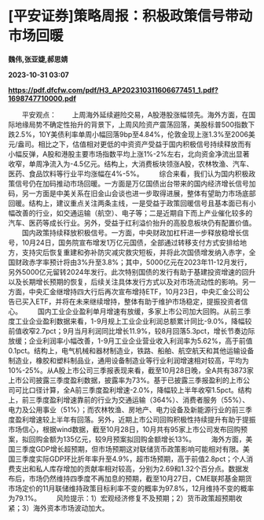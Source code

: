 # [平安证券]策略周报：积极政策信号带动市场回暖
**魏伟,张亚婕,郝思婧**

**2023-10-31 03:07**

**https://pdf.dfcfw.com/pdf/H3_AP202310311606677451_1.pdf?1698747710000.pdf**

　　平安观点： 　　上周海外延续避险交易，A股港股涨幅领先。海外方面，在国际地缘局势不确定性抬升的背景下，上周风险资产震荡回落，美股标普500指数下跌2.5%，10Y美债利率单周小幅回落9bp至4.84%，伦敦金现上涨1.3%至2006美元/盎司。相比之下，估值相对更低的中资资产受益于国内积极信号持续释放而有小幅反弹，A股和港股主要市场指数平均上涨1%-2%左右，北向资金净流出显著收窄，单周净流入为-4.5亿元。结构上，大消费板块领涨A股，农林牧渔、汽车、医药、食品饮料等行业平均涨幅在4%-5%。 　　综合来看，我们认为国内积极政策信号仍在加码推动市场回暖。一方面是万亿国债出台带来的国内经济增长信号加码，另一方面是中美关系在旧金山会谈也进一步取得进展，整体有望助力市场底部回暖。结构上，建议重点关注两条主线，一是受益于政策回暖信号且基本面已有小幅改善的行业，如交通运输（航空）、电子等；二是近期自下而上产业催化较多的汽车、医药等成长行业。另外，受益于红利溢价抬升的高股息板块仍有配置价值。 　　国内政策持续释放积极信号。一方面，中央财政加杠杆进一步释放稳增长信号，10月24日，国务院宣布增发1万亿元国债，全部通过转移支付方式安排给地方，支持灾后恢复重建和弥补防灾减灾救灾短板，并将此次国债增发纳入赤字，全国财政赤字率预计将由3%升至3.8%；其中，5000亿元在2023年11-12月发行，另外5000亿元留转2024年发行。此次特别国债的发行有助于基建投资增速的回升以及长期增长预期的恢复，后续关注具体发行方式以及对市场流动性的影响。另一方面，中央汇金继增持四大行后再次宣布增持ETF，10月23日，中央汇金公司公告已买入ETF，并将在未来继续增持，整体有助于维护市场稳定，提振投资者信心。 　　国内工业企业盈利单月增速有放缓，多家上市公司加大回购。从前三季度工业企业盈利数据来看，1-9月规上工业企业利润总额累计同比-9.0%，降幅较前值收窄2.7pct；9月当月利润同比增长11.9%，较8月回落5.3pct，增长节奏边际放缓；企业利润率小幅改善，1-9月工业企业营业收入利润率为5.62%，高于前值0.1pct。结构上，电气机械和器材制造业，铁路、船舶、航空航天和其他运输设备制造业，橡胶和塑料制品业，通用设备制造业等行业利润增速相对较高，平均为10%-25%。从A股上市公司三季报表现来看，截至10月28日晚，全A共有3873家上市公司披露三季度盈利数据，披露率为73%。基于已披露三季报盈利的上市公司可比口径计算，全A前三季度盈利增速-2.0%，降幅较上半年收窄1.5pct。结构上，前三季度盈利增速靠前的行业为交通运输（364%）、消费者服务（55%）、电力及公用事业（51%）；而农林牧渔、房地产、电力设备及新能源行业的前三季度盈利增速较上半年有回落。另外，近期上市公司回购积极性持续提升有助于提振市场信心，根据wind数据，截至10月28日，10月共有95家上市公司发布回购预案，拟回购金额为135亿元，较9月预案拟回购金额增长13%。 　　海外方面，美国三季度GDP增长超预期，但市场预期这对联储货币政策影响可能相对有限。美国三季度实际GDP环比折年率升至4.9%，超市场预期，高于前值2.8pct；个人消费支出和私人库存增加的贡献率相对较高，分别为2.69和1.32个百分点。数据发布后，市场仍然维持四季度不再加息的预期，截至10月27日，CME联邦基金期货市场定价的11月联储维持政策目标利率不变的概率为97.8%，12月维持不变的概率为79.1%。 　　风险提示：1）宏观经济修复不及预期；2）货币政策超预期收紧；3）海外资本市场波动加大。